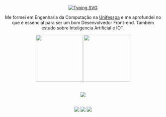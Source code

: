 <div align="center">
  
[![Typing SVG](https://readme-typing-svg.demolab.com?font=Fira+Code&weight=600&size=28&duration=3000&pause=1000&color=FFF&background=DC000000&center=true&vCenter=true&width=435&lines=Oi%2C+o+meu+nome+%C3%A9+Felipe!;Eu+tenho+23+anos;Sou+do+Bras%C3%ADl;E+sou+Front-End+Developer)](https://git.io/typing-svg)
 
  
  <p align="center">Me formei em Engenharia da Computação na <a href="www.unifesspa.edu.br">Unifesspa</a> e me aprofundei no que é essencial para ser um bom Desenvolvedor Front-end. Também estudo sobre Inteligencia Artificial e IOT.</p>



  
<div align="center">
  <a href="https://github.com/felipeness">
    <img height="150em" src="https://github-readme-stats.vercel.app/api?username=felipeness&count_private=true&include_all_commits=true&show_icons=true&theme=graywhite&hide_border=false&show_owner=true"/>
    <img height="150em" src="https://github-readme-stats.vercel.app/api/top-langs/?username=felipeness&theme=graywhite&hide_border=false&&layout=compact"/>
  </a>
</div>

<br>

<p align="center">
  <a href="https://skillicons.dev">
    <img src="https://skillicons.dev/icons?i=html,css,sass,js,nodejs,express,react,mysql,git,wordpress,figma" />
  </a>
</p>

<br>

<div align="center">
  <a href="https://www.instagram.com/felipe.ness" target="_blank"><img src="https://img.shields.io/badge/-Instagram-%23E4405F?style=for-the-badge&logo=instagram&logoColor=white" target="_blank"></a>
  <a href="https://www.linkedin.com/in/luis-felipe-soares-coelho-980a76244/" target="_blank"><img src="https://img.shields.io/badge/-LinkedIn-%230077B5?style=for-the-badge&logo=linkedin&logoColor=white" target="_blank"></a> 
  <a href="mailto:felipecoelho.ness@gmail.com"><img src="https://img.shields.io/badge/-Gmail-%23333?style=for-the-badge&logo=gmail&logoColor=white" target="_blank"></a>
</div> 
